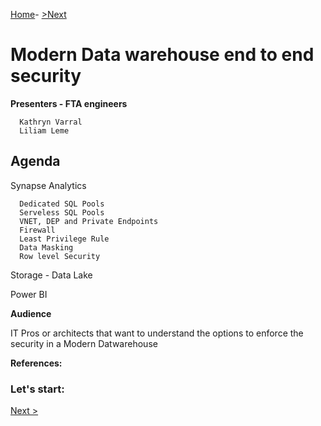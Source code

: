 
[Home](https://github.com/LiliamLeme/FTALive-Sessions_Synapse_SQL/edit/main/content/data/ModernDatawarehouse-Security/Agenda.md)\- [>Next](https://github.com/LiliamLeme/FTALive-Sessions_Synapse_SQL/blob/main/content/data/ModernDatawarehouse-Security/Serveless_dedicatedPool_DataProtection.md)


# Modern Data warehouse end to end security


**Presenters - FTA engineers**

      Kathryn Varral
      Liliam Leme


## Agenda

Synapse Analytics

      Dedicated SQL Pools
      Serveless SQL Pools
      VNET, DEP and Private Endpoints
      Firewall
      Least Privilege Rule
      Data Masking
      Row level Security

Storage - Data Lake

Power BI


**Audience**

IT Pros or architects that want to understand the options to enforce the security in a Modern Datwarehouse

**References:**



### Let's start:

 [Next >](https://github.com/LiliamLeme/FTALive-Sessions_Synapse_SQL/blob/main/content/data/ModernDatawarehouse-Security/Serveless_dedicatedPool_DataProtection.md)


